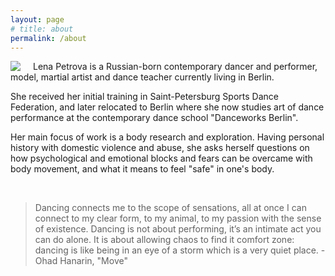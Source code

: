 ```yaml
---
layout: page
# title: about
permalink: /about
---
```

<img src="https://b.radikal.ru/b15/2105/42/57a6527b2e55t.jpg" style="float: left; display: block; padding-right:20px"/>
<p>
Lena Petrova is a Russian-born contemporary dancer and performer, model, martial artist and dance teacher currently living in Berlin. 
</p>
<p>
She received her initial training in Saint-Petersburg Sports Dance Federation, and later relocated to Berlin where she now studies art of dance performance at the contemporary dance school "Danceworks Berlin".
</p>
<p>
Her main focus of work is a body research and exploration. Having personal history with domestic violence and abuse, she asks herself questions on how psychological and emotional blocks and fears can be overcame with body movement, and what it means to feel "safe" in one's body.
</p>

<br clear="left"/>
<blockquote>
Dancing connects me to the scope of sensations, all at once I can connect to my clear form, to my animal, to my passion with the sense of existence. Dancing is not about performing, it’s an intimate act you can do alone. It is about allowing chaos to find it comfort zone: dancing is like being in an eye of a storm which is a very quiet place. - Ohad Hanarin, "Move"
</blockquote>